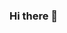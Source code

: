 ### Hi there 👋

<!--
**shivojkhanna/shivojkhanna** is a ✨ _special_ ✨ repository because its `README.md` (this file) appears on your GitHub profile.

Here are some ideas to get you started:

- 🌱 I’m currently learning Java
- 🤔 I’m looking for help with tech support
- 💬 Ask me about ...C and C++
-->
